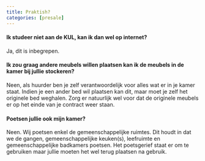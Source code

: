 ```yaml
---
title: Praktish?
categories: [presale]
---
```


#### Ik studeer niet aan de KUL, kan ik dan wel op internet?

Ja, dit is inbegrepen.

#### Ik zou graag andere meubels willen plaatsen kan ik de meubels in de kamer bij jullie stockeren?

Neen, als huurder ben je zelf verantwoordelijk voor alles wat er in je kamer staat. Indien je een ander bed wil plaatsen kan dit, maar moet je zelf het originele bed weghalen. Zorg er natuurlijk wel voor dat de originele meubels er op het einde van je contract weer staan.

#### Poetsen jullie ook mijn kamer?

Neen. Wij poetsen enkel de gemeenschappelijke ruimtes. Dit houdt in dat we de gangen, gemeenschappelijke keuken(s), leefruimte en gemeenschappelijke badkamers poetsen. Het poetsgerief staat er om te gebruiken maar jullie moeten het wel terug plaatsen na gebruik.